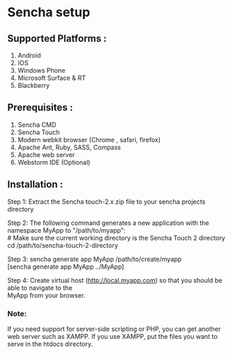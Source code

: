 # Sencha setup

## Supported Platforms :
1. Android
2. IOS
3. Windows Phone
4. Microsoft Surface & RT
5. Blackberry

## Prerequisites :
1. Sencha CMD
2. Sencha Touch
3. Modern webkit browser (Chrome , safari, firefox)
4. Apache Ant, Ruby, SASS, Compass
5. Apache web server
6. Webstorm IDE (Optional)

## Installation :

   Step 1: Extract the Sencha touch-2.x zip file to your sencha projects directory

   Step 2: The following command generates a new application with the namespace  MyApp  to
                  "/path/to/myapp":    
                 #  Make sure the current working directory is the Sencha Touch 2 directory	
                 cd /path/to/sencha-touch-2-directory

   Step 3:  sencha generate app MyApp /path/to/create/myapp  
                 [sencha generate app MyApp ../MyApp]

   Step 4: Create virtual host (http://local.myapp.com) so that you should be able to navigate to the                                  
                MyApp  from your browser.


### Note:
If you need support for server-side scripting or PHP, you can get another web server such as XAMPP. If you use XAMPP, put the files you want to serve in the htdocs directory.

